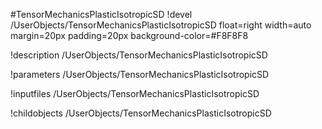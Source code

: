 <!-- MOOSE Object Documentation Stub: Remove this when content is added. -->
#TensorMechanicsPlasticIsotropicSD
!devel /UserObjects/TensorMechanicsPlasticIsotropicSD float=right width=auto margin=20px padding=20px background-color=#F8F8F8

!description /UserObjects/TensorMechanicsPlasticIsotropicSD

!parameters /UserObjects/TensorMechanicsPlasticIsotropicSD

!inputfiles /UserObjects/TensorMechanicsPlasticIsotropicSD

!childobjects /UserObjects/TensorMechanicsPlasticIsotropicSD
